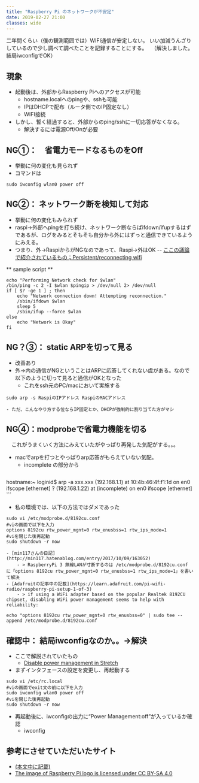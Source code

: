 ```yaml
---
title: "Raspberry Pi のネットワークが不安定"
date: 2019-02-27 21:00
classes: wide
---
```


二年間くらい（僕の観測範囲では）WIFI通信が安定しない。
いい加減うんざりしているので少し調べて調べたことを記録することにする。
　（解決しました。結局iwconfigでOK）

## 現象
- 起動後は、外部からRaspberry Piへのアクセスが可能
    - hostname.localへのpingや、sshも可能
    - IPはDHCPで配布（ルータ側でのIP固定なし）
    - WIFI接続
- しかし、暫く経過すると、外部からのping/sshに一切応答がなくなる。
    - 解決するには電源Off/Onが必要


## NG①：　省電力モードなるものをOff
- 挙動に何の変化も見られず
- コマンドは
```shell
sudo iwconfig wlan0 power off
```

## NG②： ネットワーク断を検知して対応
- 挙動に何の変化もみられず
- raspi->外部へpingを打ち続け、ネットワーク断ならばifdown/ifupするはずであるが、ログをみるとそもそも自分から外にはずっと通信できているようにみえる。
- つまり、外->RaspiからがNGなのであって、Raspi->外はOK
-- [ここの議論で紹介されているもの；Persistent/reconnecting wifi](https://www.raspberrypi.org/forums/viewtopic.php?t=54001)

** sample script **
```shell
echo "Performing Network check for $wlan"
/bin/ping -c 2 -I $wlan $pingip > /dev/null 2> /dev/null
if [ $? -ge 1 ] ; then
    echo "Network connection down! Attempting reconnection."
    /sbin/ifdown $wlan
    sleep 5
    /sbin/ifup --force $wlan
else
    echo "Network is Okay"	
fi
```

## NG？③： static ARPを切って見る
- 改善あり
- 外->内の通信がNGということはARPに応答してくれない虞がある。なので以下のように切って見ると通信がOKとなった
    - これをssh元のPC/macにおいて実施する
```shell
sudo arp -s RaspiのIPアドレス RaspiのMACアドレス
```
    - ただ、こんなやり方する位ならIP固定とか、DHCPが強制的に割り当てた方がマシ

## NG④：modprobeで省電力機能を切る
　これがうまくいく方法にみえていたがやっぱり再発した気配がする。。。
- macでarpを打つとやっぱりarp応答がもらえていない気配。
    - incomplete の部分から
    ```shell
hostname:~ loginid$ arp -a xxx.xxx (192.168.1.1) at 10:4b:46:4f:f1:1d on en0 ifscope [ethernet]
? (192.168.1.22) at (incomplete) on en0 ifscope [ethernet]
    ```

- 私の環境では、以下の方法ではダメであった
```shell
sudo vi /etc/modprobe.d/8192cu.conf
#viの画面で以下を入力
options 8192cu rtw_power_mgnt=0 rtw_enusbss=1 rtw_ips_mode=1
#viを閉じた後再起動
sudo shutdown -r now
```
    - [min117さんの日記](http://min117.hatenablog.com/entry/2017/10/09/163052)
        - > RaspberryPi 3 無線LANが寸断するのは /etc/modprobe.d/8192cu.conf に「options 8192cu rtw_power_mgnt=0 rtw_enusbss=1 rtw_ips_mode=1」を書いて解決
    - [Adafruitの記事中の記載](https://learn.adafruit.com/pi-wifi-radio/raspberry-pi-setup-1-of-3)
        - > if using a WiFi adapter based on the popular Realtek 8192CU chipset, disabling WiFi power management seems to help with reliability:
```shell
echo "options 8192cu rtw_power_mgnt=0 rtw_enusbss=0" | sudo tee --append /etc/modprobe.d/8192cu.conf
```

## 確認中： 結局iwconfigなのか。。->解決

- ここで解説されていたもの
    - [Disable power management in Stretch](https://www.raspberrypi.org/forums/viewtopic.php?t=194619)
- まずインタフェースの設定を変更し、再起動する
```shell
sudo vi /etc/rc.local
#viの画面でexit文の前に以下を入力
sudo iwconfig wlan0 power off
#viを閉じた後再起動
sudo shutdown -r now
```
- 再起動後に、iwconfigの出力に“Power Management:off”が入っているか確認
    - iwconfig




## 参考にさせていただいたサイト
- [(本文中に記載)]()
- [The image of Raspberry Pi logo is licensed under CC BY-SA 4.0 ](https://commons.wikimedia.org/wiki/Raspberry_Pi_logos)

